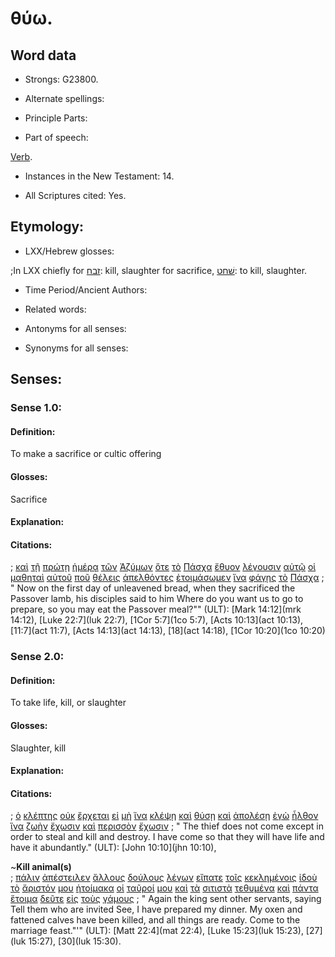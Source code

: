 # θύω.

<!-- Status: S2=NeedsFinalReview -->
<!-- Lexica used for edits: BDAG, FFM, LN, A-S  -->

## Word data

* Strongs: G23800.


* Alternate spellings:

* Principle Parts: 

* Part of speech: 

[Verb](http://ugg.readthedocs.io/en/latest/verb.html). 

* Instances in the New Testament: 14.

* All Scriptures cited: Yes.

## Etymology: 

* LXX/Hebrew glosses: 

;In LXX chiefly for [זבח](//en-uhal/H2076): kill, slaughter for sacrifice,
[שׁחט](//en-uhal/H7819): to kill, slaughter.

* Time Period/Ancient Authors: 

* Related words: 

* Antonyms for all senses:

* Synonyms for all senses: 

## Senses:

### Sense 1.0: 

#### Definition: 

To make a sacrifice or cultic offering 

#### Glosses: 

Sacrifice 

#### Explanation: 

#### Citations: 

; [καὶ](../G25320/01.md) [τῇ](../G35880/01.md) [πρώτῃ](../G44130/01.md) [ἡμέρᾳ](../G22500/01.md) [τῶν](../G35880/01.md) [Ἀζύμων](../G01060/01.md) [ὅτε](../G37530/01.md) [τὸ](../G35880/01.md) [Πάσχα](../G39570/01.md) [ἔθυον](../G23800/01.md) [λέγουσιν](../G30040/01.md) [αὐτῷ](../G08460/01.md) [οἱ](../G35880/01.md) [μαθηταὶ](../G31010/01.md) [αὐτοῦ](../G08460/01.md) [ποῦ](../G42260/01.md) [θέλεις](../G23090/01.md) [ἀπελθόντες](../G05650/01.md) [ἑτοιμάσωμεν](../G20900/01.md) [ἵνα](../G24430/01.md) [φάγῃς](../G20680/01.md) [τὸ](../G35880/01.md) [Πάσχα](../G39570/01.md)
; " Now on the first day of unleavened bread, when they sacrificed the Passover lamb, his disciples said to him Where do you want us to go to prepare, so you may eat the Passover meal?"" (ULT): 
[Mark 14:12](mrk 14:12), [Luke 22:7](luk 22:7), [1Cor 5:7](1co 5:7), [Acts 10:13](act 10:13), [11:7](act 11:7),  [Acts 14:13](act 14:13), [18](act 14:18), [1Cor 10:20](1co 10:20)

### Sense 2.0: 

#### Definition: 

To take life, kill, or slaughter 

#### Glosses: 

Slaughter, kill 

#### Explanation: 

#### Citations:  

; [ὁ](../G35880/01.md) [κλέπτης](../G28120/01.md) [οὐκ](../G37560/01.md) [ἔρχεται](../G20640/01.md) [εἰ](../G14870/01.md) [μὴ](../G33610/01.md) [ἵνα](../G24430/01.md) [κλέψῃ](../G28130/01.md) [καὶ](../G25320/01.md) [θύσῃ](../G23800/01.md) [καὶ](../G25320/01.md) [ἀπολέσῃ](../G06220/01.md) [ἐγὼ](../G14730/01.md) [ἦλθον](../G20640/01.md) [ἵνα](../G24430/01.md) [ζωὴν](../G22220/01.md) [ἔχωσιν](../G21920/01.md) [καὶ](../G25320/01.md) [περισσὸν](../G40570/01.md) [ἔχωσιν](../G21920/01.md)
; " The thief does not come except in order to steal and kill and destroy. I have come so that they will have life and have it abundantly." (ULT): 
[John 10:10](jhn 10:10), 
 
~**Kill animal(s)**  
; [πάλιν](../G38250/01.md) [ἀπέστειλεν](../G06490/01.md) [ἄλλους](../G02430/01.md) [δούλους](../G14010/01.md) [λέγων](../G30040/01.md) [εἴπατε](../G30040/01.md) [τοῖς](../G35880/01.md) [κεκλημένοις](../G25640/01.md) [ἰδοὺ](../G37080/01.md) [τὸ](../G35880/01.md) [ἄριστόν](../G07120/01.md) [μου](../G14730/01.md) [ἡτοίμακα](../G20900/01.md) [οἱ](../G35880/01.md) [ταῦροί](../G50220/01.md) [μου](../G14730/01.md) [καὶ](../G25320/01.md) [τὰ](../G35880/01.md) [σιτιστὰ](../G46190/01.md) [τεθυμένα](../G23800/01.md) [καὶ](../G25320/01.md) [πάντα](../G39560/01.md) [ἕτοιμα](../G20920/01.md) [δεῦτε](../G12050/01.md) [εἰς](../G15190/01.md) [τοὺς](../G35880/01.md) [γάμους](../G10620/01.md)
; " Again the king sent other servants, saying Tell them who are invited See, I have prepared my dinner. My oxen and fattened calves have been killed, and all things are ready. Come to the marriage feast."'" (ULT): 
[Matt 22:4](mat 22:4), [Luke 15:23](luk 15:23), [27](luk 15:27), [30](luk 15:30).

